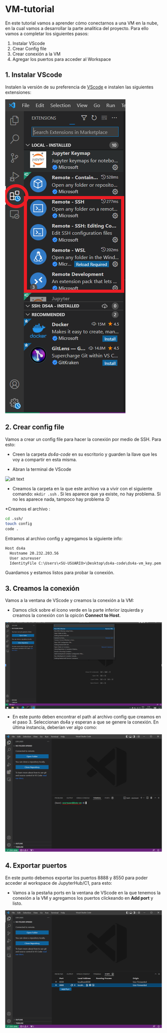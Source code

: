 # VM-tutorial

En este tutorial vamos a aprender cómo conectarnos a una VM en la nube, en la cual vamos a desarrollar la parte analítica del proyecto. Para ello vamos a completar los siguientes pasos:

1. Instalar VScode
2. Crear Config file
3. Crear conexión a la VM 
4. Agregar los puertos para acceder al Workspace

## 1. Instalar VScode

Instalen la versión de su preferencia de  [VScode](https://code.visualstudio.com/download) e instalen las siguientes extensiones:

![alt text](https://github.com/sebastian2296/VM-tutorial/blob/main/img/VScode_extensions.png)


## 2. Crear config file

Vamos a crear un config file para hacer la conexión por medio de SSH. Para esto:

* Creen la carpeta *ds4a-code* en su escritorio y guarden la llave que les voy a compartir en esta misma.

* Abran la terminal de VScode

![alt text](sebastian2296/https://github.com/sebastian2296/VM-tutorial/blob/main/img/VScode_terminal.png)

* Creamos la carpeta en la que este archivo va a vivir con el siguiente comando: `mkdir .ssh` . Si les aparece que ya existe, no hay problema. Si no les aparece nada, tampoco hay problema :D 

*Creamos el archivo : 

```sh
cd .ssh/ 
touch config
code .
```

Entramos al archivo config y agregamos la siguiente info:

```
Host ds4a
  Hostname 20.232.203.56
  User azureuser
  IdentityFile C:\Users\<SU-USUARIO>\Desktop\ds4a-code\ds4a-vm_key.pem
```

Guardamos y estamos listos para probar la conexión.
## 3. Creamos la conexión 

Vamos a la ventana de VScode y creamos la conexión a la VM:

* Damos click sobre el ícono verde en la parte inferior izquierda y creamos la conexión con la opicón **Connect to Host**.

![alt text](https://github.com/sebastian2296/VM-tutorial/blob/main/img/ssh_conn.PNG)

* En este punto deben encontrar el path al archivo config que creamos en el paso 3. Seleccionan ds4a y esperan a que se genere la conexión. En última instancia,
deberían ver algo como:

![alt text](https://github.com/sebastian2296/VM-tutorial/blob/main/img/VScode_vm_conn.png)

## 4. Exportar puertos

En este punto debemos exportar los puertos 8888 y 8550 para poder acceder al workspace de JupyterHub/C1, para esto:

* Vamos a la pestaña ports en la ventana de VScode en la que tenemos la conexión a la VM y agregamos los puertos clickeando en **Add port** y listo. 

![alt text](https://github.com/sebastian2296/VM-tutorial/blob/main/img/VScode_ports.png)
